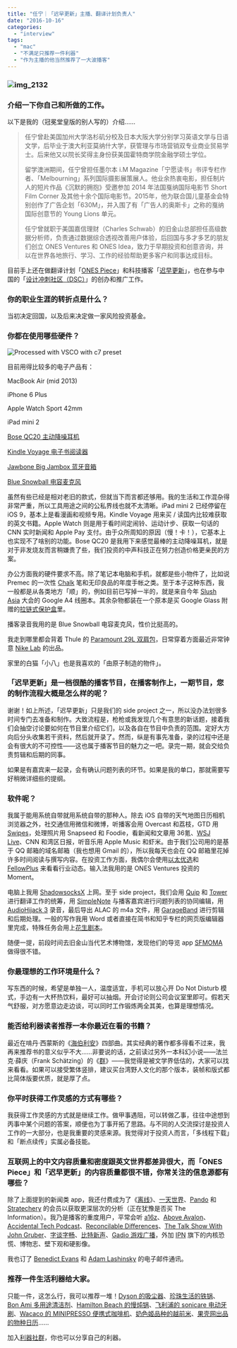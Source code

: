 ```yaml
---
title: "任宁｜「迟早更新」主播、翻译计划负责人"
date: "2016-10-16"
categories: 
  - "interview"
tags: 
  - "mac"
  - "不满足只推荐一件利器"
  - "作为主播的他当然推荐了一大波播客"
---
```


### ![img_2132](/images/15216.jpg)

### 介绍一下你自己和所做的工作。

以下是我的（冠冕堂皇版的别人写的）介绍……

> 任宁曾赴美国加州大学洛杉矶分校及日本大阪大学分别学习英语文学与日语文学，后毕业于澳大利亚莫纳什大学，获管理与市场营销双专业商业贸易学士。后来他又以院长奖得主身份获美国霍特商学院金融学硕士学位。
> 
> 留学澳洲期间，任宁曾担任墨尔本 i.M Magazine「宁愿读书」书评专栏作者、「Melbourning」系列国际摄影展策展人。他业余热衷电影，担任制片人的短片作品《沉默的拥抱》受邀参加 2014 年法国戛纳国际电影节 Short Film Corner 及其他十余个国际电影节。2015年，他为联合国儿童基金会特别创作了广告企划「630M」，并入围了有「广告人的奥斯卡」之称的戛纳国际创意节的 Young Lions 单元。
> 
> 任宁曾就职于美国嘉信理财（Charles Schwab）的旧金山总部担任高级数据分析师，负责通过数据综合透视改善用户体验，后回国与多才多艺的朋友们创立 ONES Ventures 和 ONES Idea，致力于早期投资和创意咨询，并以在世界各地旅行、学习、工作的经验帮助更多客户和同事达成目标。

目前手上还在做翻译计划「[ONES Piece](https://onespiece.strikingly.com)」和科技播客「[迟早更新](https://www.weareones.com/2)」，也在参与中国的「[设计冲刺社区（DSC）](https://designsprint.cn)」的创办和推广工作。

### 你的职业生涯的转折点是什么？

当初决定回国，以及后来决定做一家风险投资基金。

### 你都在使用哪些硬件？

![Processed with VSCO with c7 preset](/images/01033.jpg)

目前用得比较多的电子产品有：

MacBook Air (mid 2013)

iPhone 6 Plus

Apple Watch Sport 42mm

iPad mini 2

[Bose QC20 主动降噪耳机](https://www.bose.com/en_us/products/headphones/earphones/quietcomfort-20i-acoustic-noise-cancelling-headphones.html)

[Kindle Voyage 电子书阅读器](https://www.amazon.cn/kindle-store/dp/B00IOY4MNK)

[Jawbone Big Jambox 蓝牙音箱](https://www.amazon.com/Jawbone-JAMBOX-Wireless-Bluetooth-Speaker/dp/B006AXRR3Y)

[Blue Snowball 电容麦克风](https://www.bluemic.com/products/snowball/)

虽然有些已经是相对老旧的款式，但就当下而言都还够用。我的生活和工作混杂得非常严重，所以工具用途之间的公私界线也就不太清晰。iPad mini 2 已经停留在 iOS 9，基本上是看漫画和视频专用。Kindle Voyage 用来买 / 读国内比较难获取的英文书籍。Apple Watch 则是用于看时间定闹铃、运动计步、获取一句话的 CNN 实时新闻和 Apple Pay 支付。由于众所周知的原因（慢！卡！），它基本上也实现不了啥别的功能。Bose QC20 是我用下来感觉最棒的主动降噪耳机，就是对于非发烧友而言稍嫌贵了些，我们投资的中声科技正在努力创造价格更亲民的方案。

办公方面我的硬件要求不高。除了笔记本电脑和手机，就都是些小物件了，比如说 Premec 的一次性 [Chalk](https://www.amazon.cn/%E5%8A%9E%E5%85%AC%E7%94%A8%E5%93%81/dp/B00GRPHL7M) 笔和无印良品的年度手帐之类。至于本子这种东西，我一般都是从各类地方「顺」的，例如目前已写掉一半的，就是来自今年 [Slush Asia](https://asia.slush.org) 大会的 Google A4 线圈本。其余杂物都装在一个原本是买 Google Glass 附赠的[拉链式保护盒](https://www.amazon.com/Google-Glass-Hard-Case/dp/B00JQUCWHY)里。

播客录音我用的是 Blue Snowball 电容麦克风，性价比挺高的。

我走到哪里都会背着 Thule 的 [Paramount 29L 双肩包](https://www.thule.com/zh-cn/cn/backpacks/laptop-backpacks/thule-paramount-29l-_-tl_85854231817)，日常穿着方面最近非常钟意 [Nike Lab](https://www.nike.com/cn/zh_cn/c/nikelab) 的出品。

家里的白猫「小八」也是我喜欢的「由原子制造的物件」。

### 「迟早更新」是一档很酷的播客节目，在播客制作上，一期节目，您的制作流程大概是怎么样的呢？

谢谢！如上所述，「迟早更新」只是我们的 side project 之一，所以没办法划很多时间专门去准备和制作。大致流程是，枪枪或我发现几个有意思的新话题，接着我们会抽空讨论要如何在节目里介绍它们，以及各自在节目中负责的范围。定好大方向后分头收集若干资料，然后就开录了。然而，纵是有事先准备，录的过程中还是会有很大的不可控性——这也属于播客节目的魅力之一吧。录完一期，就会交给负责剪辑和后期的同事。

如果是有嘉宾来一起录，会有确认问题列表的环节。如果是我的单口，那就需要写好稍微详细些的提纲。

### 软件呢？

我属于能用系统自带就用系统自带的那种人。除去 iOS 自带的天气地图日历相机浏览器之外，社交通信用微信和微博，听播客会用 Overcast 和荔枝，GTD 用 [Swipes](https://itunes.apple.com/us/app/swipes-to-do-list-task-manager/id657882159?mt=8)，处理照片用 Snapseed 和 Foodie，看新闻和文章用 36氪、[WSJ Live](https://www.wsj.com/public/page/designtech-wsjLiveModule.html)、CNN 和湾区日报，听音乐用 Apple Music 和虾米。由于我们公司用的是基于 QQ 邮箱的域名邮箱（我也想用 Gmail 的），所以我每天也会在 QQ 邮箱里花掉许多时间阅读与撰写内容。在投资工作方面，我偶尔会使用[以太优选](https://www.ethercap.com/)和 [FellowPlus](https://fellowplus.com/) 来看看行业动态。输入法我用的是 ONES Ventures 投资的 Moment。

电脑上我用 [ShadowsocksX](https://github.com/shadowsocks/shadowsocks-iOS/wiki/Shadowsocks-for-OSX-Help) 上网。至于 side project，我们会用 [Quip](https://the-offline.quip.com/) 和 [Tower](https://tower.im) 进行翻译工作的统筹，用 [SimpleNote](https://simplenote.com/) 与播客嘉宾进行问题列表的协同编辑，用 [AudioHijack 3](https://www.rogueamoeba.com/audiohijack/) 录音，最后导出 ALAC 的 m4a 文件，用 [GarageBand](https://www.apple.com/mac/garageband/) 进行剪辑和后期处理。一般的写作我用 Word 或者直接在简书和知乎专栏的网页版编辑器里完成，特殊任务会用上[花生剧本](https://huasheng.io)。

随便一提，前段时间去旧金山当代艺术博物馆，发现他们的导览 app [SFMOMA](https://www.sfmoma.org/app/) 做得很不错。

### 你最理想的工作环境是什么？

写东西的时候，希望是单独一人，温度适宜，手机可以放心开 Do Not Disturb 模式，手边有一大杯热饮料，最好可以抽烟。开会讨论则公司会议室里即可。假若天气舒服，对方愿意边走边谈，可以同时工作锻炼两全其美，也算是理想情况。

### 能否给利器读者推荐一本你最近在看的书籍？

最近在啃丹·西蒙斯的《[海伯利安](https://www.douban.com/search?cat=1001&q=%E6%B5%B7%E4%BC%AF%E5%88%A9%E5%AE%89)》四部曲。其实经典的著作都多得看不过来，我再来推荐书的意义似乎不大……非要说的话，之前读过另外一本科幻小说——法兰克·薛庆（Frank Schätzing）的《[群](https://book.douban.com/subject/3244055/)》——我觉得是被文学界低估的，大家可以找来看看。如果可以接受繁体竖排，建议买台湾野人文化的那个版本，装帧和版式都比简体版要优质，就是厚了点。

### 你平时获得工作灵感的方式有哪些？

我获得工作灵感的方式就是继续工作。做甲事遇阻，可以转做乙事，往往中途想到丙事中某个问题的答案，顺便也为丁事开拓了思路。与不同的人交流探讨是投资人工作的一大部分，也是我重要的灵感来源。我觉得对于投资人而言，「多线程下载」和「断点续传」实属必备技能。

### **互联网上的中文内容质量和密度跟英文世界都差异很大，而「ONES Piece」和「迟早更新」的内容质量都很不错，你常关注的信息源都有哪些？**

除了上面提到的新闻类 app，我还付费成为了《[离线](https://the-offline.com)》、[一天世界](https://ipn.li/yitianshijie/)、[Pando](https://pando.com) 和 [Stratechery](https://stratechery.com) 的会员以获取更深层次的分析（正在犹豫是否买 The Information）。我乃是播客的重度用户，平常会听 [a16z](https://a16z.com/podcasts/)、[Above Avalon](https://www.aboveavalon.com/)、[Accidental Tech Podcast](https://atp.fm)、[Reconcilable Differences](https://www.relay.fm/rd)、[The Talk Show With John Gruber](https://itunes.apple.com/us/podcast/the-talk-show-with-john-gruber/id528458508?mt=2)、[字谈字畅](https://www.typeisbeautiful.com/typechat/)、[比特新声](https://www.bitvoice.xyz/)、[Gadio 游戏广播](https://itunes.apple.com/jp/podcast/ji-he-wang-gadio-you-xi-guang-bo/id420660752?mt=2)，外加 [IPN](https://ipn.li/) 旗下的内核恐慌、博物志、壁下观和硬影像。

我也订了 [Benedict Evans](https://ben-evans.com/) 和 [Adam Lashinsky](https://fortune.com/author/adam-lashinsky/) 的电子邮件通讯。

### 推荐一件生活利器给大家。

只能一件，这怎么行，我可以推荐一堆！[Dyson 的吸尘器](https://www.dyson.cn/vacuums.aspx)、[珍珠生活的铁锅](https://www.jd.com/pinpai/6199-20769.html)、[Bon Ami 多用途清洁剂](https://www.amazon.cn/Bon-Ami%E5%AE%9D%E7%BA%B3%E7%B1%B3-%E5%A4%9A%E7%94%A8%E9%80%94%E6%B8%85%E6%B4%81%E5%89%82-739ml/dp/B004KSD65O)、[Hamilton Beach 的慢炖锅](https://www.jd.com/pinpai/9249-25833.html)、[飞利浦的 sonicare 电动牙刷](https://www.philips.com.cn/c-p/HX9332_04/sonicare-diamondclean-sonic-electric-toothbrush#m=360)、[Wacaco 的 MINIPRESSO 便携式咖啡机](https://www.wacaco.com.cn/)、[奶色姬品种的越前米](https://item.yhd.com/item/61178909)、[果壳网出品的物种日历](https://item.taobao.com/item.htm?spm=a230r.1.14.16.Dxsl3z&id=524362431536&ns=1&abbucket=9#detail)……

加入[利器社群](https://liqi.io/community/)，你也可以分享自己的利器。

